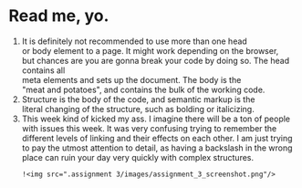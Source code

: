<h1>Read me, yo.</h1>
  <ol>
    <li>It is definitely not recommended to use more than one head</br>
    or body element to a page. It might work depending on the browser,<br/> but chances are you
    are gonna break your code by doing so. The head contains all<br/>
    meta elements and sets up the document. The body is the <br/>
    "meat and potatoes", and contains the bulk of the working code.</li>
    <li> Structure is the body of the code, and semantic markup is the<br/>
    literal changing of the structure, such as bolding or italicizing.</li>
    <li> This week kind of kicked my ass. I imagine there will be a ton of people with issues this week. It was very confusing trying to remember the different levels of linking and their effects on each other. I am just trying to pay the utmost attention to detail, as having a backslash in the wrong place can ruin your day very quickly with complex structures.</li>

    !<img src=".assignment 3/images/assignment_3_screenshot.png"/>
